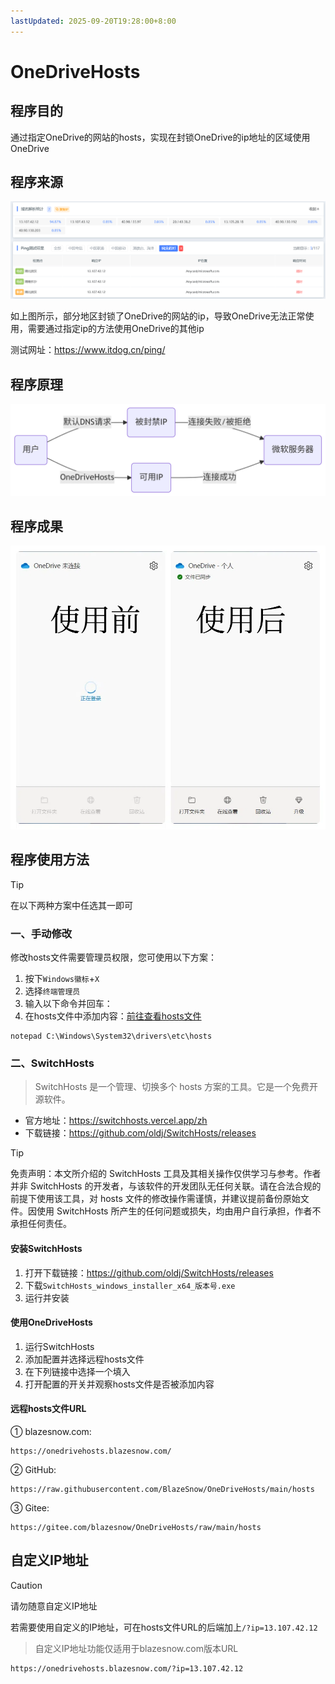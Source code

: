 ```yaml
---
lastUpdated: 2025-09-20T19:28:00+8:00
---
```


# OneDriveHosts

## 程序目的

通过指定OneDrive的网站的hosts，实现在封锁OneDrive的ip地址的区域使用OneDrive

## 程序来源

![ban](image/ban.png)

如上图所示，部分地区封锁了OneDrive的网站的ip，导致OneDrive无法正常使用，需要通过指定ip的方法使用OneDrive的其他ip

测试网址：<https://www.itdog.cn/ping/>

## 程序原理

![method](image/method.png)

## 程序成果

![method](image/effect.png)

## 程序使用方法

> [!TIP]
> 在以下两种方案中任选其一即可

### 一、手动修改

修改hosts文件需要管理员权限，您可使用以下方案：

1. 按下`Windows徽标`+`X`
2. 选择`终端管理员`
3. 输入以下命令并回车：
4. 在hosts文件中添加内容：[前往查看hosts文件](https://onedrivehosts.blazesnow.com/)

```shell
notepad C:\Windows\System32\drivers\etc\hosts
```

### 二、SwitchHosts

> SwitchHosts 是一个管理、切换多个 hosts 方案的工具。它是一个免费开源软件。

- 官方地址：<https://switchhosts.vercel.app/zh>
- 下载链接：<https://github.com/oldj/SwitchHosts/releases>

> [!TIP]
> 免责声明：本文所介绍的 SwitchHosts 工具及其相关操作仅供学习与参考。作者并非 SwitchHosts 的开发者，与该软件的开发团队无任何关联。请在合法合规的前提下使用该工具，对 hosts 文件的修改操作需谨慎，并建议提前备份原始文件。因使用 SwitchHosts 所产生的任何问题或损失，均由用户自行承担，作者不承担任何责任。

#### 安装SwitchHosts

1. 打开下载链接：<https://github.com/oldj/SwitchHosts/releases>
2. 下载`SwitchHosts_windows_installer_x64_版本号.exe`
3. 运行并安装

#### 使用OneDriveHosts

1. 运行SwitchHosts
2. 添加配置并选择远程hosts文件
3. 在下列链接中选择一个填入
4. 打开配置的开关并观察hosts文件是否被添加内容

#### 远程hosts文件URL

① blazesnow.com:

```ansi
https://onedrivehosts.blazesnow.com/
```

② GitHub:

```ansi
https://raw.githubusercontent.com/BlazeSnow/OneDriveHosts/main/hosts
```

③ Gitee:

```ansi
https://gitee.com/blazesnow/OneDriveHosts/raw/main/hosts
```

## 自定义IP地址

> [!CAUTION]
> 请勿随意自定义IP地址

若需要使用自定义的IP地址，可在hosts文件URL的后端加上`/?ip=13.107.42.12`

> 自定义IP地址功能仅适用于blazesnow.com版本URL

```ansi
https://onedrivehosts.blazesnow.com/?ip=13.107.42.12
```
